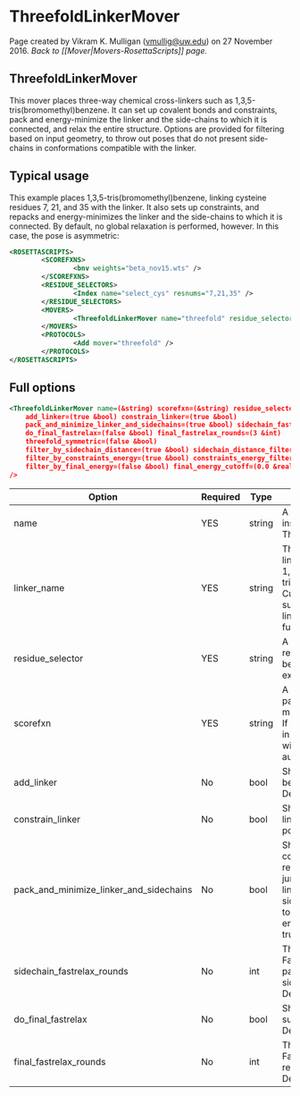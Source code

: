 # ThreefoldLinkerMover
Page created by Vikram K. Mulligan (vmullig@uw.edu) on 27 November 2016.
*Back to [[Mover|Movers-RosettaScripts]] page.*
## ThreefoldLinkerMover
This mover places three-way chemical cross-linkers such as 1,3,5-tris(bromomethyl)benzene.  It can set up covalent bonds and constraints, pack and energy-minimize the linker and the side-chains to which it is connected, and relax the entire structure.  Options are provided for filtering based on input geometry, to throw out poses that do not present side-chains in conformations compatible with the linker.

## Typical usage
This example places 1,3,5-tris(bromomethyl)benzene, linking cysteine residues 7, 21, and 35 with the linker.  It also sets up constraints, and repacks and energy-minimizes the linker and the side-chains to which it is connected.  By default, no global relaxation is performed, however.  In this case, the pose is asymmetric:

```xml
<ROSETTASCRIPTS>
        <SCOREFXNS>
                <bnv weights="beta_nov15.wts" />
        </SCOREFXNS>
        <RESIDUE_SELECTORS>
                <Index name="select_cys" resnums="7,21,35" />
        </RESIDUE_SELECTORS>
        <MOVERS>
                <ThreefoldLinkerMover name="threefold" residue_selector="select_cys" linker_name="TBMB" scorefxn="bnv" />
        </MOVERS>
        <PROTOCOLS>
                <Add mover="threefold" />
        </PROTOCOLS>
</ROSETTASCRIPTS>
```

## Full options

```xml
<ThreefoldLinkerMover name=(&string) scorefxn=(&string) residue_selector=(&string) linker_name=(&string)
    add_linker=(true &bool) constrain_linker=(true &bool)
    pack_and_minimize_linker_and_sidechains=(true &bool) sidechain_fastrelax_rounds=(3 &int)
    do_final_fastrelax=(false &bool) final_fastrelax_rounds=(3 &int)
    threefold_symmetric=(false &bool)
    filter_by_sidechain_distance=(true &bool) sidechain_distance_filter_multiplier=(1.0 &real)
    filter_by_constraints_energy=(true &bool) constraints_energy_filter_multiplier=(1.0 &real)
    filter_by_final_energy=(false &bool) final_energy_cutoff=(0.0 &real)
/>
```

| Option | Required | Type | Description |
|---|---|---|---|
| name | YES | string | A unique name for this instance of the ThreefoldLinkerMover. |
| linker_name | YES | string | The name of the type of linker to use (e.g. TBMB for 1,3,5-tris(bromomethyl)benzene).  Currently, only TBMB is supported, though other linkers will be added in the future. |
| residue_selector | YES | string | A previously-defined residue selector that has been set up to select exactly three residues. |
| scorefxn | YES | string | A scorefunction to use for packing, energy-minimization, and filtering.  If constraints are turned off in this score function, they will be turned on automatically at apply time. |
| add_linker | No | bool | Should the linker geometry be added to the pose?  Default true. |
| constrain_linker | No | bool | Should constraints for the linker be added to the pose?  Default true. |
| pack_and_minimize_linker_and_sidechains | No | bool | Should the linker and the connecting sidechains be repacked, and should the jump to the linker, and the linker and connnecting side-chain degrees of torsional freedom, be energy-minimized?  Default true. |
| sidechain_fastrelax_rounds | No | int | The number of rounds of FastRelax to apply when packing and minimizing side-chains and the liker.  Default 3. |
| do_final_fastrelax | No | bool | Should the whole pose be subjected to a FastRelax?  Default false. |
| final_fastrelax_rounds | No | int | The number of rounds of FastRelax to apply when relaxing the whole pose.  Default 3. |